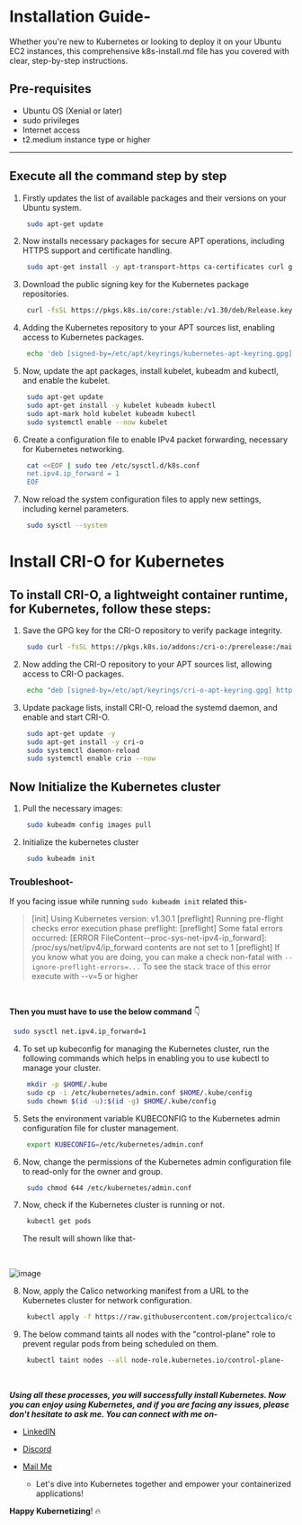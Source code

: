 # Installation Guide-

Whether you're new to Kubernetes or looking to deploy it on your Ubuntu EC2 instances, this comprehensive k8s-install.md file has you covered with clear, step-by-step instructions.

## Pre-requisites

- Ubuntu OS (Xenial or later)
- sudo privileges
- Internet access
- t2.medium instance type or higher

---

## Execute all the command step by step
1. Firstly updates the list of available packages and their versions on your Ubuntu system.
   
   ```bash
    sudo apt-get update
   ```
2. Now installs necessary packages for secure APT operations, including HTTPS support and certificate handling.
   ```bash
    sudo apt-get install -y apt-transport-https ca-certificates curl gpg
   ```
3. Download the public signing key for the Kubernetes package repositories.
   ```bash
    curl -fsSL https://pkgs.k8s.io/core:/stable:/v1.30/deb/Release.key | sudo gpg --dearmor -o /etc/apt/keyrings/kubernetes-apt-keyring.gpg
   ```
4. Adding the Kubernetes repository to your APT sources list, enabling access to Kubernetes packages.
   ```bash
    echo 'deb [signed-by=/etc/apt/keyrings/kubernetes-apt-keyring.gpg] https://pkgs.k8s.io/core:/stable:/v1.30/deb/ /' | sudo tee /etc/apt/sources.list.d/kubernetes.list
   ```
5. Now, update the apt packages, install kubelet, kubeadm and kubectl, and enable the kubelet.
   ```bash
    sudo apt-get update
    sudo apt-get install -y kubelet kubeadm kubectl
    sudo apt-mark hold kubelet kubeadm kubectl
    sudo systemctl enable --now kubelet
   ```
6. Create a configuration file to enable IPv4 packet forwarding, necessary for Kubernetes networking.
   ```bash
    cat <<EOF | sudo tee /etc/sysctl.d/k8s.conf
    net.ipv4.ip_forward = 1
    EOF
   ```
7. Now reload the system configuration files to apply new settings, including kernel parameters.
   ```bash
    sudo sysctl --system
   ```

# Install CRI-O for Kubernetes

## To install CRI-O, a lightweight container runtime, for Kubernetes, follow these steps:

1. Save the GPG key for the CRI-O repository to verify package integrity.

   ```bash
    sudo curl -fsSL https://pkgs.k8s.io/addons:/cri-o:/prerelease:/main/deb/Release.key | sudo gpg --dearmor -o /etc/apt/keyrings/cri-o-apt-keyring.gpg
   ```
2. Now adding the CRI-O repository to your APT sources list, allowing access to CRI-O packages.
   ```bash
    echo "deb [signed-by=/etc/apt/keyrings/cri-o-apt-keyring.gpg] https://pkgs.k8s.io/addons:/cri-o:/prerelease:/main/deb/ /" | sudo tee /etc/apt/sources.list.d/cri-o.list   
   ```
3. Update package lists, install CRI-O, reload the systemd daemon, and enable and start CRI-O.
   ```bash
    sudo apt-get update -y
    sudo apt-get install -y cri-o
    sudo systemctl daemon-reload
    sudo systemctl enable crio --now
   ```

## Now Initialize the Kubernetes cluster

  1. Pull the necessary images:

     ```bash
      sudo kubeadm config images pull
     ```
  2. Initialize the kubernetes cluster
     ```bash
      sudo kubeadm init
     ```

### **Troubleshoot**-

If you facing issue while running `sudo kubeadm init` related this-

> [init] Using Kubernetes version: v1.30.1
[preflight] Running pre-flight checks
error execution phase preflight: [preflight] Some fatal errors occurred:
        [ERROR FileContent--proc-sys-net-ipv4-ip_forward]: /proc/sys/net/ipv4/ip_forward contents are not set to 1
[preflight] If you know what you are doing, you can make a check non-fatal with `--ignore-preflight-errors=...`
To see the stack trace of this error execute with --v=5 or higher

<br> 

**Then you must have to use the below command** 👇 

```bash
 sudo sysctl net.ipv4.ip_forward=1
```   
     
  4. To set up kubeconfig for managing the Kubernetes cluster, run the following commands which helps in enabling you to use kubectl to manage your cluster.
     
     ```bash
      mkdir -p $HOME/.kube
      sudo cp -i /etc/kubernetes/admin.conf $HOME/.kube/config
      sudo chown $(id -u):$(id -g) $HOME/.kube/config
     ```
  5. Sets the environment variable KUBECONFIG to the Kubernetes admin configuration file for cluster management.
     
     ```bash
      export KUBECONFIG=/etc/kubernetes/admin.conf
     ```
  6. Now, change the permissions of the Kubernetes admin configuration file to read-only for the owner and group.
     
     ```bash
      sudo chmod 644 /etc/kubernetes/admin.conf
     ```
  7. Now, check if the Kubernetes cluster is running or not.
     
     ```bash
      kubectl get pods
     ```
     The result will shown like that-
     
     <br/>

![image](https://github.com/mdazfar2/ShellScript-Toolkit/assets/100375390/0048afea-ffd5-45f2-80a5-ab6962ccdd2d)

  8. Now, apply the Calico networking manifest from a URL to the Kubernetes cluster for network configuration.
     
     ```bash
      kubectl apply -f https://raw.githubusercontent.com/projectcalico/calico/v3.26.0/manifests/calico.yaml
     ```
     
  9. The below command taints all nodes with the "control-plane" role to prevent regular pods from being scheduled on them.
      
     ```bash
      kubectl taint nodes --all node-role.kubernetes.io/control-plane-
     ```
     <br/>
     
***Using all these processes, you will successfully install Kubernetes. Now you can enjoy using Kubernetes, and if you are facing any issues, please don't hesitate to ask me. You can connect with me on-***

- [LinkedIN](https://linkedin.com/in/md-azfar-alam)
- [Discord](https://discordapp.com/users/877531143610708028)
- [Mail Me](mailto:azfaralam.ops@gmail.com)

    - Let's dive into Kubernetes together and empower your containerized applications!

**Happy Kubernetizing**! 🔥
